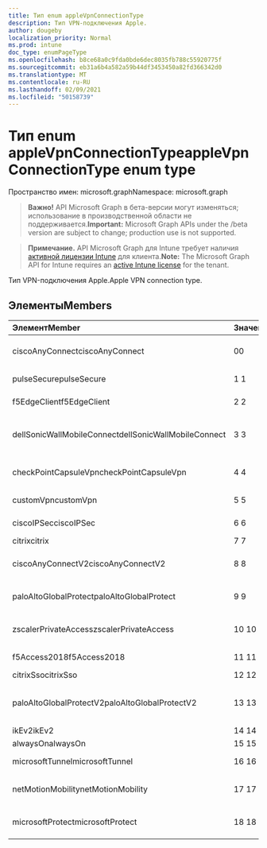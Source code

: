 ```yaml
---
title: Тип enum appleVpnConnectionType
description: Тип VPN-подключения Apple.
author: dougeby
localization_priority: Normal
ms.prod: intune
doc_type: enumPageType
ms.openlocfilehash: b8ce68a0c9fda0bde6dec8035fb788c55920775f
ms.sourcegitcommit: eb31a6b4a582a59b44df3453450a82fd366342d0
ms.translationtype: MT
ms.contentlocale: ru-RU
ms.lasthandoff: 02/09/2021
ms.locfileid: "50158739"
---
```

# <a name="applevpnconnectiontype-enum-type"></a><span data-ttu-id="c1c6e-103">Тип enum appleVpnConnectionType</span><span class="sxs-lookup"><span data-stu-id="c1c6e-103">appleVpnConnectionType enum type</span></span>

<span data-ttu-id="c1c6e-104">Пространство имен: microsoft.graph</span><span class="sxs-lookup"><span data-stu-id="c1c6e-104">Namespace: microsoft.graph</span></span>

> <span data-ttu-id="c1c6e-105">**Важно!** API Microsoft Graph в бета-версии могут изменяться; использование в производственной области не поддерживается.</span><span class="sxs-lookup"><span data-stu-id="c1c6e-105">**Important:** Microsoft Graph APIs under the /beta version are subject to change; production use is not supported.</span></span>

> <span data-ttu-id="c1c6e-106">**Примечание.** API Microsoft Graph для Intune требует наличия [активной лицензии Intune](https://go.microsoft.com/fwlink/?linkid=839381) для клиента.</span><span class="sxs-lookup"><span data-stu-id="c1c6e-106">**Note:** The Microsoft Graph API for Intune requires an [active Intune license](https://go.microsoft.com/fwlink/?linkid=839381) for the tenant.</span></span>

<span data-ttu-id="c1c6e-107">Тип VPN-подключения Apple.</span><span class="sxs-lookup"><span data-stu-id="c1c6e-107">Apple VPN connection type.</span></span>

## <a name="members"></a><span data-ttu-id="c1c6e-108">Элементы</span><span class="sxs-lookup"><span data-stu-id="c1c6e-108">Members</span></span>
|<span data-ttu-id="c1c6e-109">Элемент</span><span class="sxs-lookup"><span data-stu-id="c1c6e-109">Member</span></span>|<span data-ttu-id="c1c6e-110">Значение</span><span class="sxs-lookup"><span data-stu-id="c1c6e-110">Value</span></span>|<span data-ttu-id="c1c6e-111">Описание</span><span class="sxs-lookup"><span data-stu-id="c1c6e-111">Description</span></span>|
|:---|:---|:---|
|<span data-ttu-id="c1c6e-112">ciscoAnyConnect</span><span class="sxs-lookup"><span data-stu-id="c1c6e-112">ciscoAnyConnect</span></span>|<span data-ttu-id="c1c6e-113">0</span><span class="sxs-lookup"><span data-stu-id="c1c6e-113">0</span></span>|<span data-ttu-id="c1c6e-114">Cisco AnyConnect.</span><span class="sxs-lookup"><span data-stu-id="c1c6e-114">Cisco AnyConnect.</span></span>|
|<span data-ttu-id="c1c6e-115">pulseSecure</span><span class="sxs-lookup"><span data-stu-id="c1c6e-115">pulseSecure</span></span>|<span data-ttu-id="c1c6e-116">1 </span><span class="sxs-lookup"><span data-stu-id="c1c6e-116">1</span></span>|<span data-ttu-id="c1c6e-117">Pulse Secure.</span><span class="sxs-lookup"><span data-stu-id="c1c6e-117">Pulse Secure.</span></span>|
|<span data-ttu-id="c1c6e-118">f5EdgeClient</span><span class="sxs-lookup"><span data-stu-id="c1c6e-118">f5EdgeClient</span></span>|<span data-ttu-id="c1c6e-119">2 </span><span class="sxs-lookup"><span data-stu-id="c1c6e-119">2</span></span>|<span data-ttu-id="c1c6e-120">F5 Edge Client.</span><span class="sxs-lookup"><span data-stu-id="c1c6e-120">F5 Edge Client.</span></span>|
|<span data-ttu-id="c1c6e-121">dellSonicWallMobileConnect</span><span class="sxs-lookup"><span data-stu-id="c1c6e-121">dellSonicWallMobileConnect</span></span>|<span data-ttu-id="c1c6e-122">3 </span><span class="sxs-lookup"><span data-stu-id="c1c6e-122">3</span></span>|<span data-ttu-id="c1c6e-123">Dell SonicWALL Mobile Connection.</span><span class="sxs-lookup"><span data-stu-id="c1c6e-123">Dell SonicWALL Mobile Connection.</span></span>|
|<span data-ttu-id="c1c6e-124">checkPointCapsuleVpn</span><span class="sxs-lookup"><span data-stu-id="c1c6e-124">checkPointCapsuleVpn</span></span>|<span data-ttu-id="c1c6e-125">4 </span><span class="sxs-lookup"><span data-stu-id="c1c6e-125">4</span></span>|<span data-ttu-id="c1c6e-126">Check Point Vpn Vpn.</span><span class="sxs-lookup"><span data-stu-id="c1c6e-126">Check Point Capsule VPN.</span></span>|
|<span data-ttu-id="c1c6e-127">customVpn</span><span class="sxs-lookup"><span data-stu-id="c1c6e-127">customVpn</span></span>|<span data-ttu-id="c1c6e-128">5 </span><span class="sxs-lookup"><span data-stu-id="c1c6e-128">5</span></span>|<span data-ttu-id="c1c6e-129">Настраиваемый VPN.</span><span class="sxs-lookup"><span data-stu-id="c1c6e-129">Custom VPN.</span></span>|
|<span data-ttu-id="c1c6e-130">ciscoIPSec</span><span class="sxs-lookup"><span data-stu-id="c1c6e-130">ciscoIPSec</span></span>|<span data-ttu-id="c1c6e-131">6 </span><span class="sxs-lookup"><span data-stu-id="c1c6e-131">6</span></span>|<span data-ttu-id="c1c6e-132">Cisco (IPSec).</span><span class="sxs-lookup"><span data-stu-id="c1c6e-132">Cisco (IPSec).</span></span>|
|<span data-ttu-id="c1c6e-133">citrix</span><span class="sxs-lookup"><span data-stu-id="c1c6e-133">citrix</span></span>|<span data-ttu-id="c1c6e-134">7 </span><span class="sxs-lookup"><span data-stu-id="c1c6e-134">7</span></span>|<span data-ttu-id="c1c6e-135">Citrix.</span><span class="sxs-lookup"><span data-stu-id="c1c6e-135">Citrix.</span></span>|
|<span data-ttu-id="c1c6e-136">ciscoAnyConnectV2</span><span class="sxs-lookup"><span data-stu-id="c1c6e-136">ciscoAnyConnectV2</span></span>|<span data-ttu-id="c1c6e-137">8 </span><span class="sxs-lookup"><span data-stu-id="c1c6e-137">8</span></span>|<span data-ttu-id="c1c6e-138">Cisco AnyConnect V2.</span><span class="sxs-lookup"><span data-stu-id="c1c6e-138">Cisco AnyConnect V2.</span></span>|
|<span data-ttu-id="c1c6e-139">paloAltoGlobalProtect</span><span class="sxs-lookup"><span data-stu-id="c1c6e-139">paloAltoGlobalProtect</span></span>|<span data-ttu-id="c1c6e-140">9 </span><span class="sxs-lookup"><span data-stu-id="c1c6e-140">9</span></span>|<span data-ttu-id="c1c6e-141">Palo Alto Networks GlobalProtect.</span><span class="sxs-lookup"><span data-stu-id="c1c6e-141">Palo Alto Networks GlobalProtect.</span></span>|
|<span data-ttu-id="c1c6e-142">zscalerPrivateAccess</span><span class="sxs-lookup"><span data-stu-id="c1c6e-142">zscalerPrivateAccess</span></span>|<span data-ttu-id="c1c6e-143">10 </span><span class="sxs-lookup"><span data-stu-id="c1c6e-143">10</span></span>|<span data-ttu-id="c1c6e-144">Частный доступ Zscaler.</span><span class="sxs-lookup"><span data-stu-id="c1c6e-144">Zscaler Private Access.</span></span>|
|<span data-ttu-id="c1c6e-145">f5Access2018</span><span class="sxs-lookup"><span data-stu-id="c1c6e-145">f5Access2018</span></span>|<span data-ttu-id="c1c6e-146">11 </span><span class="sxs-lookup"><span data-stu-id="c1c6e-146">11</span></span>|<span data-ttu-id="c1c6e-147">F5 Access 2018.</span><span class="sxs-lookup"><span data-stu-id="c1c6e-147">F5 Access 2018.</span></span>|
|<span data-ttu-id="c1c6e-148">citrixSso</span><span class="sxs-lookup"><span data-stu-id="c1c6e-148">citrixSso</span></span>|<span data-ttu-id="c1c6e-149">12 </span><span class="sxs-lookup"><span data-stu-id="c1c6e-149">12</span></span>|<span data-ttu-id="c1c6e-150">Citrix Sso.</span><span class="sxs-lookup"><span data-stu-id="c1c6e-150">Citrix Sso.</span></span>|
|<span data-ttu-id="c1c6e-151">paloAltoGlobalProtectV2</span><span class="sxs-lookup"><span data-stu-id="c1c6e-151">paloAltoGlobalProtectV2</span></span>|<span data-ttu-id="c1c6e-152">13 </span><span class="sxs-lookup"><span data-stu-id="c1c6e-152">13</span></span>|<span data-ttu-id="c1c6e-153">Palo Alto Networks GlobalProtect V2.</span><span class="sxs-lookup"><span data-stu-id="c1c6e-153">Palo Alto Networks GlobalProtect V2.</span></span>|
|<span data-ttu-id="c1c6e-154">ikEv2</span><span class="sxs-lookup"><span data-stu-id="c1c6e-154">ikEv2</span></span>|<span data-ttu-id="c1c6e-155">14 </span><span class="sxs-lookup"><span data-stu-id="c1c6e-155">14</span></span>|<span data-ttu-id="c1c6e-156">IKEv2.</span><span class="sxs-lookup"><span data-stu-id="c1c6e-156">IKEv2.</span></span>|
|<span data-ttu-id="c1c6e-157">alwaysOn</span><span class="sxs-lookup"><span data-stu-id="c1c6e-157">alwaysOn</span></span>|<span data-ttu-id="c1c6e-158">15 </span><span class="sxs-lookup"><span data-stu-id="c1c6e-158">15</span></span>|<span data-ttu-id="c1c6e-159">AlwaysOn.</span><span class="sxs-lookup"><span data-stu-id="c1c6e-159">AlwaysOn.</span></span>|
|<span data-ttu-id="c1c6e-160">microsoftTunnel</span><span class="sxs-lookup"><span data-stu-id="c1c6e-160">microsoftTunnel</span></span>|<span data-ttu-id="c1c6e-161">16 </span><span class="sxs-lookup"><span data-stu-id="c1c6e-161">16</span></span>|<span data-ttu-id="c1c6e-162">Microsoft Tunnel.</span><span class="sxs-lookup"><span data-stu-id="c1c6e-162">Microsoft Tunnel.</span></span>|
|<span data-ttu-id="c1c6e-163">netMotionMobility</span><span class="sxs-lookup"><span data-stu-id="c1c6e-163">netMotionMobility</span></span>|<span data-ttu-id="c1c6e-164">17 </span><span class="sxs-lookup"><span data-stu-id="c1c6e-164">17</span></span>|<span data-ttu-id="c1c6e-165">NetMotion Mobility.</span><span class="sxs-lookup"><span data-stu-id="c1c6e-165">NetMotion Mobility.</span></span>|
|<span data-ttu-id="c1c6e-166">microsoftProtect</span><span class="sxs-lookup"><span data-stu-id="c1c6e-166">microsoftProtect</span></span>|<span data-ttu-id="c1c6e-167">18 </span><span class="sxs-lookup"><span data-stu-id="c1c6e-167">18</span></span>|<span data-ttu-id="c1c6e-168">Защита (Майкрософт).</span><span class="sxs-lookup"><span data-stu-id="c1c6e-168">Microsoft Protect.</span></span>|




